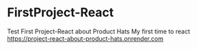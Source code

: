 # FirstProject-React
Test First Project-React about Product Hats My first time to react 
<br/>
https://project-react-about-product-hats.onrender.com
